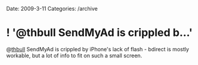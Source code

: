 Date: 2009-3-11
Categories: /archive

# ! '@thbull SendMyAd is crippled b...'

@<a href="http://twitter.com/thbull">thbull</a> SendMyAd is crippled by iPhone's lack of flash  - bdirect is mostly workable, but a lot of info to fit on such a small screen.
